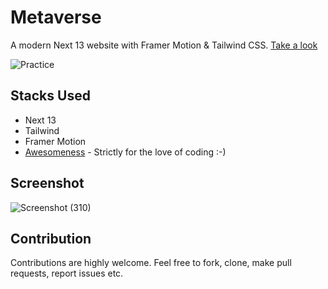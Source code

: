 # Metaverse

A modern Next 13 website with Framer Motion & Tailwind CSS. [Take a look](https://metaversusmadness.vercel.app/)

![Practice](https://img.shields.io/badge/Practice-NextJs/TailwindCSS-black.svg)

## Stacks Used

- Next 13
- Tailwind
- Framer Motion
- [Awesomeness](https://www.wikihow.com/Love-Programming) - Strictly for the love of coding :-)

## Screenshot

![Screenshot (310)](https://user-images.githubusercontent.com/93200960/216083237-b4fdefab-dfd3-4b3a-8bd5-c6755950a45c.png)

## Contribution

Contributions are highly welcome. Feel free to fork, clone, make pull requests, report issues etc.
